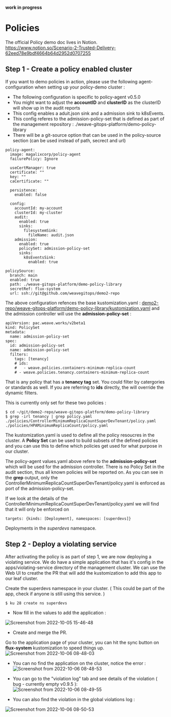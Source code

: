 **work in progress**

# Policies
The official Policy demo doc lives in Notion. 
https://www.notion.so/Scenario-2-Trusted-Delivery-62eed78e9bdf4664b64d2952d0707255


## Step 1 - Create a policy enabled cluster

If you want to demo policies in action, please use the following agent-configuration when setting up your policy-demo cluster :
- The following configuration is specific to policy-agent v0.5.0
- You might want to adjust the **accountID** and **clusterID** as the clusterID will show up in the audit reports
- This config enables a aduit.json sink and a admission sink to k8sEvents.
- This config referes to the admission-policy-set that is defined as part of the management repository : ./weave-gitops-platform/demo-policy-library
- There will be a git-source option that can be used in the policy-source section (can be used instead of path, secrect and url)
```
policy-agent:
  image: magalixcorp/policy-agent
  failurePolicy: Ignore

  useCertManager: true
  certificate: ""
  key: ""
  caCertificate: ""

  persistence:
    enabled: false

  config:
    accountId: my-account
    clusterId: my-cluster
    audit:
      enabled: true
      sinks:
        filesystemSink:
          fileName: audit.json
    admission:
      enabled: true
      policySet: admission-policy-set
      sinks:
        k8sEventsSink:
          enabled: true

policySource:
  branch: main
  enabled: true
  path: ./weave-gitops-platform/demo-policy-library
  secretRef: flux-system
  url: ssh://git@github.com/weavegitops/demo2-repo
```

The above configuration refences the base kustomization.yaml : 
[demo2-repo/weave-gitops-platform/demo-policy-library/kustomization.yaml](https://github.com/weavegitops/demo2-repo/blob/main/weave-gitops-platform/demo-policy-library/kustomization.yaml)
and the admission controller will use the **admission-policy-set** :
```
apiVersion: pac.weave.works/v2beta1
kind: PolicySet
metadata:
  name: admission-policy-set
spec:
  id: admission-policy-set
  name: admission-policy-set
  filters:
    tags: [tenancy]
    # ids:
    #   - weave.policies.containers-minimum-replica-count
    # - weave.policies.tenancy.containers-minimum-replica-count
```
That is any policy that has a **tenancy tag** set. You could filter by catergories or standards as well. If you are referring to **ids** directly, the will override the dynamic filters.

This is currently only set for these two policies : 
```
$ cd ~/git/demo2-repo/weave-gitops-platform/demo-policy-library
$ grep -irl tenancy | grep policy.yaml
./policies/ControllerMinimumReplicaCountSuperDevTenant/policy.yaml
./policies/HPAMinimumReplicaCount/policy.yaml
```

The kustomization.yaml is used to define all the policy resoucres in the cluster. A **Policy Set** can be used to build subsets of the defined policies and you can use this to define which policies get used for what purpose in our cluster.

The policy-agent values.yaml above refere to the **admission-policy-set** which will be used for the admission controller. There is no Policy Set in the audit section, thus all known policies will be reported on. As you can see in the **grep** output, only the  ControllerMinimumReplicaCountSuperDevTenant/policy.yaml is enforced as port of the admission-policy-set.

If we look at the details of the ControllerMinimumReplicaCountSuperDevTenant/policy.yaml we will find that it will only be enforced on 
```
targets: {kinds: [Deployment], namespaces: [superdevs]}
```
Deployments in the *superdevs* namespace.

## Step 2 - Deploy a violating service

After activating the policy is as part of step 1, we are now deploying a violating service. We do have a simple application that has it's config in the apps/violating-service directory of the management cluster. We can use the Web UI to creathe the PR that will add the kustomization to add this app to our leaf cluster.

Create the superdevs namespace in your cluster. ( This could be part of the app, check if anyone is still using this service. ) 
```
$ ku 28 create ns superdevs
```

* Now fill in the values to add the application : 

![Screenshot from 2022-10-05 15-46-48](https://user-images.githubusercontent.com/2788194/194076375-520730c0-6971-446b-8490-bd870a10d26d.png)

* Create and merge the PR.

Go to the application page of your cluster, you can hit the sync button on **flux-system** kustomization to speed things up.
![Screenshot from 2022-10-06 08-48-03](https://user-images.githubusercontent.com/2788194/194233863-efeaa58d-6c44-40e3-9500-347b0e967f3d.png)

* You can no find the application on the cluster, notice the error : 
![Screenshot from 2022-10-06 08-48-53](https://user-images.githubusercontent.com/2788194/194233808-f8cd77da-ff59-4a27-a1b6-357d40c8cb84.png)

* You can go to the "violation log" tab and see details of the violation ( bug - currently empty v0.9.5 ):
![Screenshot from 2022-10-06 08-49-55](https://user-images.githubusercontent.com/2788194/194233743-fe0c78e4-d4bb-4278-822a-3026635841a2.png)

* You can also find the violation in the global violations log : 

![Screenshot from 2022-10-06 08-50-53](https://user-images.githubusercontent.com/2788194/194233719-d63591ee-8ccd-4ccc-b7d3-1c1980b7e800.png)






